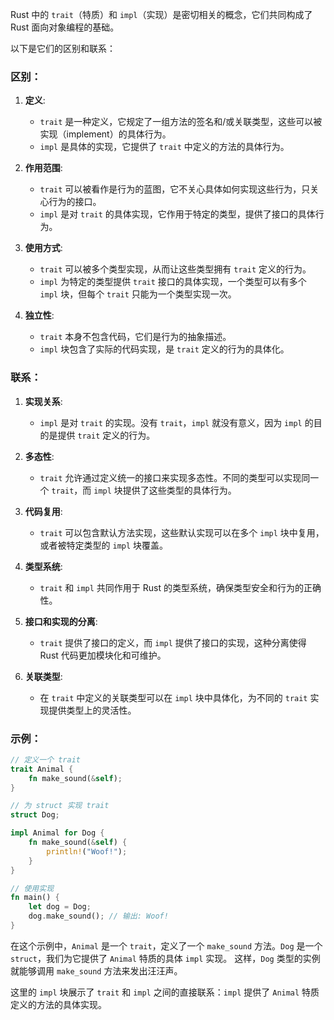 Rust 中的 `trait`（特质）和 `impl`（实现）是密切相关的概念，它们共同构成了 Rust 面向对象编程的基础。

以下是它们的区别和联系：

### 区别：

1. **定义**:
   - `trait` 是一种定义，它规定了一组方法的签名和/或关联类型，这些可以被实现（implement）的具体行为。
   - `impl` 是具体的实现，它提供了 `trait` 中定义的方法的具体行为。

2. **作用范围**:
   - `trait` 可以被看作是行为的蓝图，它不关心具体如何实现这些行为，只关心行为的接口。
   - `impl` 是对 `trait` 的具体实现，它作用于特定的类型，提供了接口的具体行为。

3. **使用方式**:
   - `trait` 可以被多个类型实现，从而让这些类型拥有 `trait` 定义的行为。
   - `impl` 为特定的类型提供 `trait` 接口的具体实现，一个类型可以有多个 `impl` 块，但每个 `trait` 只能为一个类型实现一次。

4. **独立性**:
   - `trait` 本身不包含代码，它们是行为的抽象描述。
   - `impl` 块包含了实际的代码实现，是 `trait` 定义的行为的具体化。

### 联系：

1. **实现关系**:
   - `impl` 是对 `trait` 的实现。没有 `trait`，`impl` 就没有意义，因为 `impl` 的目的是提供 `trait` 定义的行为。

2. **多态性**:
   - `trait` 允许通过定义统一的接口来实现多态性。不同的类型可以实现同一个 `trait`，而 `impl` 块提供了这些类型的具体行为。

3. **代码复用**:
   - `trait` 可以包含默认方法实现，这些默认实现可以在多个 `impl` 块中复用，或者被特定类型的 `impl` 块覆盖。

4. **类型系统**:
   - `trait` 和 `impl` 共同作用于 Rust 的类型系统，确保类型安全和行为的正确性。

5. **接口和实现的分离**:
   - `trait` 提供了接口的定义，而 `impl` 提供了接口的实现，这种分离使得 Rust 代码更加模块化和可维护。

6. **关联类型**:
   - 在 `trait` 中定义的关联类型可以在 `impl` 块中具体化，为不同的 `trait` 实现提供类型上的灵活性。

### 示例：

```rust
// 定义一个 trait
trait Animal {
    fn make_sound(&self);
}

// 为 struct 实现 trait
struct Dog;

impl Animal for Dog {
    fn make_sound(&self) {
        println!("Woof!");
    }
}

// 使用实现
fn main() {
    let dog = Dog;
    dog.make_sound(); // 输出: Woof!
}
```

在这个示例中，`Animal` 是一个 `trait`，定义了一个 `make_sound` 方法。`Dog` 是一个 `struct`，我们为它提供了 `Animal` 特质的具体 `impl` 实现。
这样，`Dog` 类型的实例就能够调用 `make_sound` 方法来发出汪汪声。

这里的 `impl` 块展示了 `trait` 和 `impl` 之间的直接联系：`impl` 提供了 `Animal` 特质定义的方法的具体实现。
